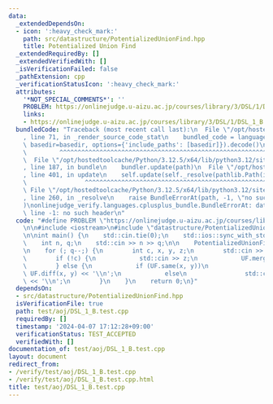 ```yaml
---
data:
  _extendedDependsOn:
  - icon: ':heavy_check_mark:'
    path: src/datastructure/PotentializedUnionFind.hpp
    title: Potentialized Union Find
  _extendedRequiredBy: []
  _extendedVerifiedWith: []
  _isVerificationFailed: false
  _pathExtension: cpp
  _verificationStatusIcon: ':heavy_check_mark:'
  attributes:
    '*NOT_SPECIAL_COMMENTS*': ''
    PROBLEM: https://onlinejudge.u-aizu.ac.jp/courses/library/3/DSL/1/DSL_1_B
    links:
    - https://onlinejudge.u-aizu.ac.jp/courses/library/3/DSL/1/DSL_1_B
  bundledCode: "Traceback (most recent call last):\n  File \"/opt/hostedtoolcache/Python/3.12.5/x64/lib/python3.12/site-packages/onlinejudge_verify/documentation/build.py\"\
    , line 71, in _render_source_code_stat\n    bundled_code = language.bundle(stat.path,\
    \ basedir=basedir, options={'include_paths': [basedir]}).decode()\n          \
    \         ^^^^^^^^^^^^^^^^^^^^^^^^^^^^^^^^^^^^^^^^^^^^^^^^^^^^^^^^^^^^^^^^^^^^^^^^^^^^^^^^^\n\
    \  File \"/opt/hostedtoolcache/Python/3.12.5/x64/lib/python3.12/site-packages/onlinejudge_verify/languages/cplusplus.py\"\
    , line 187, in bundle\n    bundler.update(path)\n  File \"/opt/hostedtoolcache/Python/3.12.5/x64/lib/python3.12/site-packages/onlinejudge_verify/languages/cplusplus_bundle.py\"\
    , line 401, in update\n    self.update(self._resolve(pathlib.Path(included), included_from=path))\n\
    \                ^^^^^^^^^^^^^^^^^^^^^^^^^^^^^^^^^^^^^^^^^^^^^^^^^^^^^^^^^\n \
    \ File \"/opt/hostedtoolcache/Python/3.12.5/x64/lib/python3.12/site-packages/onlinejudge_verify/languages/cplusplus_bundle.py\"\
    , line 260, in _resolve\n    raise BundleErrorAt(path, -1, \"no such header\"\
    )\nonlinejudge_verify.languages.cplusplus_bundle.BundleErrorAt: datastructure/PotentializedUnionFind.hpp:\
    \ line -1: no such header\n"
  code: "#define PROBLEM \"https://onlinejudge.u-aizu.ac.jp/courses/library/3/DSL/1/DSL_1_B\"\
    \n\n#include <iostream>\n#include \"datastructure/PotentializedUnionFind.hpp\"\
    \n\nint main() {\n    std::cin.tie(0);\n    std::ios::sync_with_stdio(false);\n\
    \    int n, q;\n    std::cin >> n >> q;\n\n    PotentializedUnionFind<int> UF(n);\n\
    \n    for (; q--;) {\n        int c, x, y, z;\n        std::cin >> c >> x >> y;\n\
    \        if (!c) {\n            std::cin >> z;\n            UF.merge(x, y, z);\n\
    \        } else {\n            if (UF.same(x, y))\n                std::cout <<\
    \ UF.diff(x, y) << '\\n';\n            else\n                std::cout << '?'\
    \ << '\\n';\n        }\n    }\n    return 0;\n}"
  dependsOn:
  - src/datastructure/PotentializedUnionFind.hpp
  isVerificationFile: true
  path: test/aoj/DSL_1_B.test.cpp
  requiredBy: []
  timestamp: '2024-04-07 17:12:28+09:00'
  verificationStatus: TEST_ACCEPTED
  verifiedWith: []
documentation_of: test/aoj/DSL_1_B.test.cpp
layout: document
redirect_from:
- /verify/test/aoj/DSL_1_B.test.cpp
- /verify/test/aoj/DSL_1_B.test.cpp.html
title: test/aoj/DSL_1_B.test.cpp
---
```

